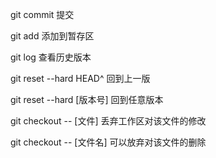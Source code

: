 git commit 提交

git add 添加到暂存区

git log  查看历史版本

git reset --hard HEAD^ 回到上一版

git reset --hard [版本号] 回到任意版本

git checkout -- [文件] 丢弃工作区对该文件的修改

git checkout -- [文件名] 可以放弃对该文件的删除